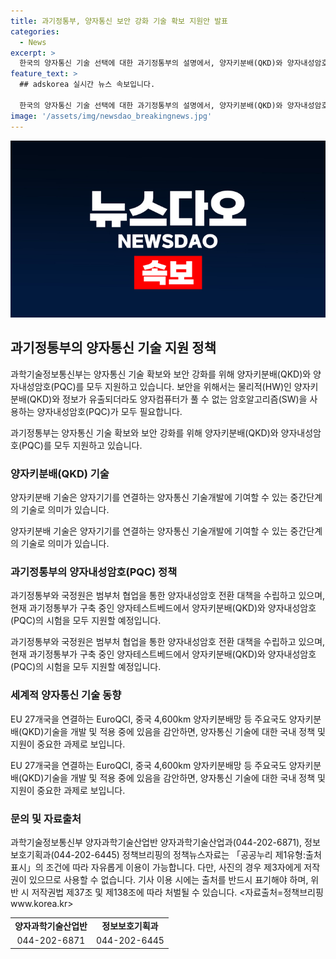 ```yaml
---
title: 과기정통부, 양자통신 보안 강화 기술 확보 지원안 발표
categories:
  - News
excerpt: >
  한국의 양자통신 기술 선택에 대한 과기정통부의 설명에서, 양자키분배(QKD)와 양자내성암호(PQC) 지원을 강조하며, 보안을 위해 HW인 QKD와 SW인 PQC가 필요하다고 강조했습니다. 또한, 양자키분배 기술은 중간단계로 의미가 있고, 현재 양자테스트베드에서 QKD와 PQC의 시험을 지원할 예정입니다. EU와 중국 등도 QKD 기술을 개발 중이며, 관련 문의는 과학기술정보통신부 양자과학기술산업반으로 가능합니다.
feature_text: >
  ## adskorea 실시간 뉴스 속보입니다.

  한국의 양자통신 기술 선택에 대한 과기정통부의 설명에서, 양자키분배(QKD)와 양자내성암호(PQC) 지원을 강조하며, 보안을 위해 HW인 QKD와 SW인 PQC가 필요하다고 강조했습니다. 또한, 양자키분배 기술은 중간단계로 의미가 있고, 현재 양자테스트베드에서 QKD와 PQC의 시험을 지원할 예정입니다. EU와 중국 등도 QKD 기술을 개발 중이며, 관련 문의는 과학기술정보통신부 양자과학기술산업반으로 가능합니다.
image: '/assets/img/newsdao_breakingnews.jpg'
---
```


<p><img src="/assets/img/newsdao_breakingnews.jpg" alt="adskorea 속보" /></p>

<h2 data-ke-size="size26">과기정통부의 양자통신 기술 지원 정책</h2>

<p>과학기술정보통신부는 양자통신 기술 확보와 보안 강화를 위해 양자키분배(QKD)와 양자내성암호(PQC)를 모두 지원하고 있습니다. 보안을 위해서는 물리적(HW)인 양자키분배(QKD)와 정보가 유출되더라도 양자컴퓨터가 풀 수 없는 암호알고리즘(SW)을 사용하는 양자내성암호(PQC)가 모두 필요합니다.</p>

<p data-ke-size="size16">과기정통부는 양자통신 기술 확보와 보안 강화를 위해 양자키분배(QKD)와 양자내성암호(PQC)를 모두 지원하고 있습니다.</p>

<h3>양자키분배(QKD) 기술</h3>

<p>양자키분배 기술은 양자기기를 연결하는 양자통신 기술개발에 기여할 수 있는 중간단계의 기술로 의미가 있습니다.</p>

<p data-ke-size="size16">양자키분배 기술은 양자기기를 연결하는 양자통신 기술개발에 기여할 수 있는 중간단계의 기술로 의미가 있습니다.</p>

<h3>과기정통부의 양자내성암호(PQC) 정책</h3>

<p>과기정통부와 국정원은 범부처 협업을 통한 양자내성암호 전환 대책을 수립하고 있으며, 현재 과기정통부가 구축 중인 양자테스트베드에서 양자키분배(QKD)와 양자내성암호(PQC)의 시험을 모두 지원할 예정입니다.</p>

<p data-ke-size="size16">과기정통부와 국정원은 범부처 협업을 통한 양자내성암호 전환 대책을 수립하고 있으며, 현재 과기정통부가 구축 중인 양자테스트베드에서 양자키분배(QKD)와 양자내성암호(PQC)의 시험을 모두 지원할 예정입니다.</p>

<h3>세계적 양자통신 기술 동향</h3>

<p>EU 27개국을 연결하는 EuroQCI, 중국 4,600km 양자키분배망 등 주요국도 양자키분배(QKD)기술을 개발 및 적용 중에 있음을 감안하면, 양자통신 기술에 대한 국내 정책 및 지원이 중요한 과제로 보입니다.</p>

<p data-ke-size="size16">EU 27개국을 연결하는 EuroQCI, 중국 4,600km 양자키분배망 등 주요국도 양자키분배(QKD)기술을 개발 및 적용 중에 있음을 감안하면, 양자통신 기술에 대한 국내 정책 및 지원이 중요한 과제로 보입니다.</p>

<h3>문의 및 자료출처</h3>

<p>과학기술정보통신부 양자과학기술산업반 양자과학기술산업과(044-202-6871), 정보보호기획과(044-202-6445)
정책브리핑의 정책뉴스자료는 「공공누리 제1유형:출처표시」의 조건에 따라 자유롭게 이용이 가능합니다. 다만, 사진의 경우 제3자에게 저작권이 있으므로 사용할 수 없습니다. 기사 이용 시에는 출처를 반드시 표기해야 하며, 위반 시 저작권법 제37조 및 제138조에 따라 처벌될 수 있습니다. &lt;자료출처=정책브리핑 www.korea.kr> </p>

<table style="width: 100%;">
<tbody>
<tr>
<td style="text-align: center; height: 17px;"><b>양자과학기술산업반</b></td>
<td style="text-align: center; height: 17px;"><b>정보보호기획과</b></td>
</tr>
<tr>
<td style="text-align: center; height: 17px;">044-202-6871</td>
<td style="text-align: center; height: 17px;">044-202-6445</td>
</tr>
</tbody>
</table>

<p data-ke-size="size16">&nbsp;</p>

